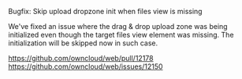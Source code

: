 Bugfix: Skip upload dropzone init when files view is missing

We've fixed an issue where the drag & drop upload zone was being initialized even though the target files view element was missing. The initialization will be skipped now in such case.

https://github.com/owncloud/web/pull/12178
https://github.com/owncloud/web/issues/12150
